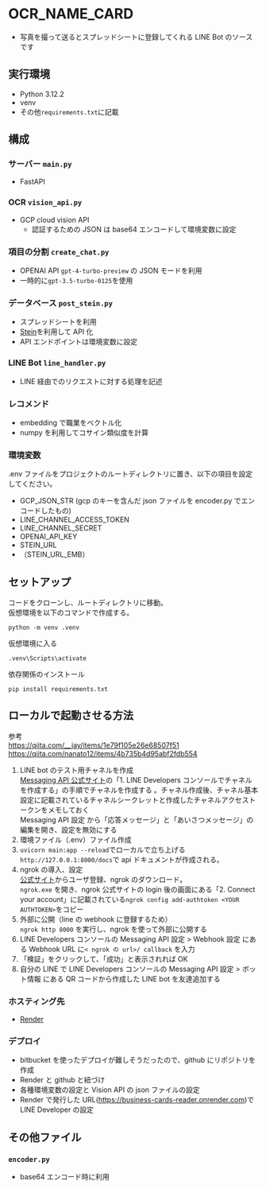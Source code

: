 # OCR_NAME_CARD

- 写真を撮って送るとスプレッドシートに登録してくれる LINE Bot のソースです

## 実行環境

- Python 3.12.2
- venv
- その他`requirements.txt`に記載

## 構成

### サーバー `main.py`

- FastAPI

### OCR `vision_api.py`

- GCP cloud vision API
  - 認証するための JSON は base64 エンコードして環境変数に設定

### 項目の分割 `create_chat.py`

- OPENAI API `gpt-4-turbo-preview` の JSON モードを利用
- 一時的に`gpt-3.5-turbo-0125`を使用

### データベース `post_stein.py`

- スプレッドシートを利用
- [Stein](https://steinhq.com/)を利用して API 化
- API エンドポイントは環境変数に設定

### LINE Bot `line_handler.py`

- LINE 経由でのリクエストに対する処理を記述

### レコメンド

- embedding で職業をベクトル化
- numpy を利用してコサイン類似度を計算

### 環境変数

.env ファイルをプロジェクトのルートディレクトリに置き、以下の項目を設定してください。

- GCP_JSON_STR (gcp のキーを含んだ json ファイルを encoder.py でエンコードしたもの)
- LINE_CHANNEL_ACCESS_TOKEN
- LINE_CHANNEL_SECRET
- OPENAI_API_KEY
- STEIN_URL
- （STEIN_URL_EMB）

## セットアップ

コードをクローンし、ルートディレクトリに移動。<br>
仮想環境を以下のコマンドで作成する。

```
python -m venv .venv
```

仮想環境に入る

```
.venv\Scripts\activate
```

依存関係のインストール

```
pip install requirements.txt
```

## ローカルで起動させる方法

参考<br>
https://qiita.com/__jay/items/1e79f105e26e68507f51<br>
https://qiita.com/nanato12/items/4b735b4d95abf2fdb554<br>

1. LINE bot のテスト用チャネルを作成<br>
   [Messaging API 公式サイト](https://developers.line.biz/ja/docs/messaging-api/getting-started/)の「1. LINE Developers コンソールでチャネルを作成する」の手順でチャネルを作成する 。チャネル作成後、チャネル基本設定に記載されているチャネルシークレットと作成したチャネルアクセストークンをメモしておく<br>
   Messaging API 設定 から「応答メッセージ」と「あいさつメッセージ」の編集を開き、設定を無効にする
2. 環境ファイル（.env）ファイル作成 <br>
3. `uvicorn main:app --reload`でローカルで立ち上げる<br>
   `http://127.0.0.1:8000/docs`で api ドキュメントが作成される。
4. ngrok の導入、設定<br>
   [公式サイト](https://dashboard.ngrok.com/)からユーザ登録、ngrok のダウンロード。<br>
   `ngrok.exe` を開き、ngrok 公式サイトの login 後の画面にある「2. Connect your account」に記載されている`ngrok config add-authtoken <YOUR AUTHTOKEN>`をコピー<br>
5. 外部に公開（line の webhook に登録するため）<br>
   `ngrok http 8000` を実行し、ngrok を使って外部に公開する
6. LINE Developers コンソールの Messaging API 設定 > Webhook 設定 にある Webhook URL に`< ngrok の url>/ callback` を入力
7. 「検証」をクリックして、「成功」と表示されれば OK
8. 自分の LINE で LINE Developers コンソールの Messaging API 設定 > ボット情報 にある QR コードから作成した LINE bot を友達追加する

### ホスティング先

- [Render](https://render.com/)

### デプロイ

- bitbucket を使ったデプロイが難しそうだったので、github にリポジトリを作成
- Render と github と紐づけ
- 各種環境変数の設定と Vision API の json ファイルの設定
- Render で発行した URL(https://business-cards-reader.onrender.com)でLINE Developer の設定

## その他ファイル

### `encoder.py`

- base64 エンコード時に利用
